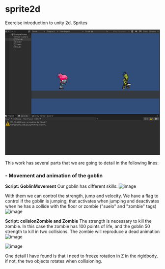 # sprite2d
Exercise introduction to unity 2d. Sprites

![exercise](https://github.com/antoniocxv/sprite2d/blob/main/gifs/ejercicio.gif)

This work has several parts that we are going to detail in the following lines:

### - Movement and animation of the goblin
**Script: GoblinMovement**
Our goblin has different skills:
<img width="auto" alt="image" src="https://github.com/antoniocxv/sprite2d/assets/6523949/66080e7d-b607-4105-a0ce-aad841242f45">

With them we can control the strength, jump and velocity. We have a flag to control if the goblin is jumping, that activates when jumping and deactivates when he has a collide with the floor or zombie ("suelo" and "zombie" tags)
<img width="auto" alt="image" src="https://github.com/antoniocxv/sprite2d/assets/6523949/c892aa19-2ed8-4568-abe3-699b5fa68809">

**Script: colisionZombie and Zombie**
The strength is necessary to kill the zombie. In this case the zombie has 100 points of life, and the goblin 50 strength to kill in two collisions. The zombie will reproduce a dead animation 
<img width="auto" alt="image" src="https://github.com/antoniocxv/sprite2d/assets/6523949/c5acdca9-80c0-4dab-8765-310c11ae68bd">

<img width="auto" alt="image" src="https://github.com/antoniocxv/sprite2d/assets/6523949/fcaf6a5a-6254-4e52-b61a-5d79dfffdf6d">

One detail I have found is that i need to freeze rotation in Z in the rigidbody, if not, the two objects rotates when collisioning.
